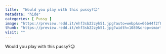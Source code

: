 ```yaml
---
title:  "Would you play with this pussy?😉"
metadate: "hide"
categories: [ Pussy ]
image: "https://preview.redd.it/ehf3sb22zyk51.jpg?auto=webp&s=66b44f2f82b8f8cd1f018bc40276651f061631f5"
thumb: "https://preview.redd.it/ehf3sb22zyk51.jpg?width=1080&crop=smart&auto=webp&s=1c7a4975219de5dbbee302513250570a893146f1"
visit: ""
---
```

Would you play with this pussy?😉

